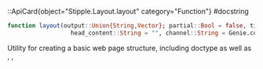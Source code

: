 

::ApiCard{object="Stipple.Layout.layout" category="Function"}
#docstring


```julia
function layout(output::Union{String,Vector}; partial::Bool = false, title::String = "", class::String = "", style::String = "",
                  head_content::String = "", channel::String = Genie.config.webchannels_default_route) :: String
```

Utility for creating a basic web page structure, including doctype as well as <HTML>, <HEAD>, <TITLE>, <META viewport>,   and <BODY> tags, together with the output content.

If `partial` is `true`, the page layout HTML elements are not returned.

**Examples**

```julia
julia> layout([
        span("Hello", @text(:greeting))
        ])
"<!DOCTYPE html>
<html><head><title></title><meta name="viewport" content="width=device-width, initial-scale=1, maximum-scale=1, user-scalable=no, minimal-ui" /></head><body class style><link href="https://fonts.googleapis.com/css?family=Material+Icons" rel="stylesheet" /><link href="https://fonts.googleapis.com/css2?family=Lato:ital,wght@0,400;0,700;0,900;1,400&display=swap" rel="stylesheet" /><link href="/css/stipple/stipplecore.css" rel="stylesheet" /><link href="/css/stipple/quasar.min.css" rel="stylesheet" /><span v-text='greeting'>Hello</span><script src="/js/channels.js?v=1.17.1"></script><script src="/js/underscore-min.js"></script><script src="/js/vue.js"></script><script src="/js/quasar.umd.min.js"></script>
<script src="/js/apexcharts.min.js"></script><script src="/js/vue-apexcharts.min.js"></script><script src="/js/stipplecore.js" defer></script><script src="/js/vue_filters.js" defer></script></body></html>"
```

```julia
julia> layout([
        span("Hello", @text(:greeting))
        ], partial = true)
"<link href="https://fonts.googleapis.com/css?family=Material+Icons" rel="stylesheet" /><link href="https://fonts.googleapis.com/css2?family=Lato:ital,wght@0,400;0,700;0,900;1,400&display=swap" rel="stylesheet" /><link href="/css/stipple/stipplecore.css" rel="stylesheet" /><link href="/css/stipple/quasar.min.css" rel="stylesheet" /><span v-text='greeting'>Hello</span><script src="/js/channels.js?v=1.17.1"></script><script src="/js/underscore-min.js"></script><script src="/js/vue.js"></script><script src="/js/quasar.umd.min.js"></script>
<script src="/js/apexcharts.min.js"></script><script src="/js/vue-apexcharts.min.js"></script><script src="/js/stipplecore.js" defer></script><script src="/js/vue_filters.js" defer></script>"
```

::
::ApiCard{object="Stipple.Layout.page" category="Function"}
#docstring


```julia
function page(elemid, args...; partial::Bool = false, title::String = "", class::String = "", style::String = "",
                channel::String = Genie.config.webchannels_default_route , head_content::String = "", kwargs...)
```

Generates the HTML code corresponding to an SPA (a single page application), defining the root element of the Vue app.

**Example**

```julia
julia> page(:elemid, [
        span("Hello", @text(:greeting))
        ])
"<!DOCTYPE html>
<html><head><title></title><meta name="viewport" content="width=device-width, initial-scale=1, maximum-scale=1, user-scalable=no, minimal-ui" /></head><body class style><link href="https://fonts.googleapis.com/css?family=Material+Icons" rel="stylesheet" /><link href="https://fonts.googleapis.com/css2?family=Lato:ital,wght@0,400;0,700;0,900;1,400&display=swap" rel="stylesheet" /><link href="/css/stipple/stipplecore.css" rel="stylesheet" /><link href="/css/stipple/quasar.min.css" rel="stylesheet" /><div id=elemid><span v-text='greeting'>Hello</span></div><script src="/js/channels.js?v=1.17.1"></script><script src="/js/underscore-min.js"></script><script src="/js/vue.js"></script><script src="/js/quasar.umd.min.js"></script>
<script src="/js/apexcharts.min.js"></script><script src="/js/vue-apexcharts.min.js"></script><script src="/js/stipplecore.js" defer></script><script src="/js/vue_filters.js" defer></script></body></html>"
```

::
::ApiCard{object="Stipple.Layout.row" category="Function"}
#docstring


```julia
function row(args...; kwargs...)
```

Creates a `div` HTML element with a CSS class named `row`. This works with Stipple's core layout and with [Quasar's Flex Grid](https://quasar.dev/layout/grid/introduction-to-flexbox) to create the responsive CSS grid of the web page. The `row()` function creates rows which should include [`cell`](layout.md#Stipple.Layout.cell)s.

**Example**

```julia
julia> row(span("Hello"))
"<div class="row"><span>Hello</span></div>"
```

::
::ApiCard{object="Stipple.Layout.cell" category="Function"}
#docstring


```julia
function cell(args...; size::Int=0, xs::Int=0, sm::Int=0, md::Int=0, lg::Int=0, xl::Int=0, kwargs...)
```

Creates a `div` HTML element with Quasar flex grid CSS class named `col`. If size is specified, the class `col-$size` is added instead. [Quasar's Flex Grid](https://quasar.dev/layout/grid/introduction-to-flexbox) supports the following values for size arguments:

  * Integer values between `0` and `12`; `0` means no specification
  * AbStractString values `"1"` - `"12"`, `""` or `"auto"`; `""` means no specification, `"auto"` means height/width from content

If tag classes (`xs`, `sm`, `md`, `lg`, `xl`) are specified, the respective classes `col-$tag-$md` are added, e.g. `col-sm-6`. The cells should be included within [`row`](layout.md#Stipple.Layout.row)s or [`column`](@ref)s.

Moreover, cells are of the class `st-col`, which is controlled by the Stipple theme.

**Example**

```julia
julia> row(cell(size = 2, md = 6, sm = 12, span("Hello")))
"<div class="row"><div class="st-col col-2 col-sm-12 col-md-6"><span>Hello</span></div></div>"
```

::
::ApiCard{object="Stipple.Layout.theme" category="Function"}
#docstring


```julia
function theme() :: String
```

Provides theming support for Stipple apps and pages. It includes Stipple's default CSS files and additional elements,   in the form of HTML tags, can be injected by pushing to the `Stipple.Layout.THEMES` collection.

**Example**

```julia
julia> theme()
"<link href="https://fonts.googleapis.com/css?family=Material+Icons" rel="stylesheet" /><link href="https://fonts.googleapis.com/css2?family=Lato:ital,wght@0,400;0,700;0,900;1,400&display=swap" rel="stylesheet" /><link href="/css/stipple/stipplecore.css" rel="stylesheet" />"

julia> StippleUI.theme()
"<link href="/css/stipple/quasar.min.css" rel="stylesheet" />"

julia> push!(Stipple.Layout.THEMES, StippleUI.theme)
```

::
